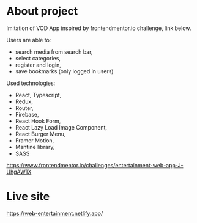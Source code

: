 # About project

Imitation of VOD App inspired by frontendmentor.io challenge, link below. 

Users are able to: 
- search media from search bar,
- select categories,
- register and login,
- save bookmarks (only logged in users)

Used technologies: 
- React, Typescript,
- Redux,
- Router,
- Firebase,
- React Hook Form,
- React Lazy Load Image Component,
- React Burger Menu,
- Framer Motion,
- Mantine library,
- SASS


https://www.frontendmentor.io/challenges/entertainment-web-app-J-UhgAW1X


# Live site 

https://web-entertainment.netlify.app/

